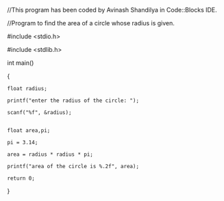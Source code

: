 //This program has been coded by Avinash Shandilya in Code::Blocks IDE.

//Program to find the area of a circle whose radius is given.


#include <stdio.h>

#include <stdlib.h>


int main()

{

    float radius;

    printf("enter the radius of the circle: ");

    scanf("%f", &radius);


    float area,pi;
  
    pi = 3.14;
    
    area = radius * radius * pi;

    printf("area of the circle is %.2f", area);
    
    return 0;
}

